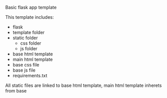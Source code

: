Basic flask app template

This template includes:

- flask
- template folder
- static folder
    - css folder
    - js folder
- base html template
- main html template
- base css file
- base js file
- requirements.txt

All static files are linked to base html template, main html template inherets from base
